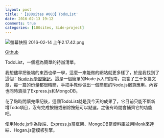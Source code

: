 ```yaml
---
layout: post
title: '【100sites #003】TodoList'
date: 2016-02-13 19:12
comments: true
categories: [100sites, Side-project]
---
```

![螢幕快照 2016-02-14 上午2.17.42.png](https://i.imgur.com/GVtN27w.jpg)

<p><a href="https://github.com/Kamigami55/100sites/tree/master/003_Todolist">Github</a></p>

<p>TodoList，一個極為簡單的待辦清單。</p>

<!-- more -->

<p>我想儘早把後端的東西也學一學，這麼一來能做的網站就更多樣了，於是我找到了這個：<a href="https://nodejust.com/category/nodejs/page/6/">Node.js學習筆記</a>。這是一個簡單的Node.js入門指南，包含了三十多篇文章，每一篇的份量都很精簡，手把手教你做出一個簡單的Node.js網頁應用。內容也同時涵括了Express.js和MongoDB。</p>

<p>花了點時間讀完筆記後，這個TodoList就是我今天的成果了，它目前只能不斷新增Todo項目，沒有完成按鈕或刪除按鈕可以點選，之後有時間會補齊它的功能吧。</p>

<p>使用Node.js作為後端、Express.js當框架、MongoDB當資料庫並用Monk來連結、Hogan.js當模板引擎。</p>